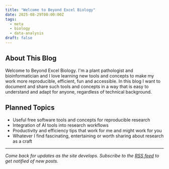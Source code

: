 ```yaml
---
title: "Welcome to Beyond Excel Biology"
date: 2025-08-29T00:00:00Z
tags:
  - meta
  - biology
  - data-analysis
draft: false
---
```


## About This Blog

Welcome to Beyond Excel Biology. I'm a plant pathologist and bioinformatician and I love learning new tools and concepts to make my work more reproducible, efficient, fun and accessible. In this blog I want to document and share such tools and concepts in a way that is easy to understand and adapt for anyone, regardless of technical background.

<!--more-->
## Planned Topics
- Useful free software tools and concepts for reproducible research
- Integration of AI tools into research workflows
- Productivity and efficiency tips that work for me and might work for you
- Whatever I find fascinating, entertaining or worth sharing about research as a craft

---
*Come back for updates as the site develops. Subscribe to the [RSS feed](https://simeross.github.io/Beyond-Excel-Biology/feed.xml) to get notified of new posts.*